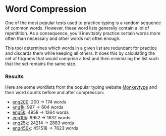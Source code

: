 # Word Compression
One of the most popular tests used to practice typing is a random sequence of common words. However, these word lists generally contain a lot of repetitition. As a consequence, you'll inevitably practice certain words more often than necessary and other words not often enough.

This tool determines which words in a given list are redundant for practice and discards them while keeping all others. It does this by calculating the set of trigrams that would comprise a test and then minimizing the list such that the set remains the same size.

### Results
Here are some wordlists from the popular typing website [Monkeytype](https://monkeytype.com) and their word counts before and after compression:
- [eng200](./compressed/english-pressed.txt): 200 -> 174 words
- [eng1k](./compressed/english_1k-pressed.txt): 997 -> 604 words
- [eng5k](./compressed/english_5k-pressed.txt): 4958 -> 1264 words
- [eng10k](./compressed/english_10k-pressed.txt): 9952 -> 1632 words
- [eng25k](./compressed/english_25k-pressed.txt): 24214 -> 2883 words
- [eng450k](./compressed/english_450k-pressed.txt): 451518 -> 7623 words
